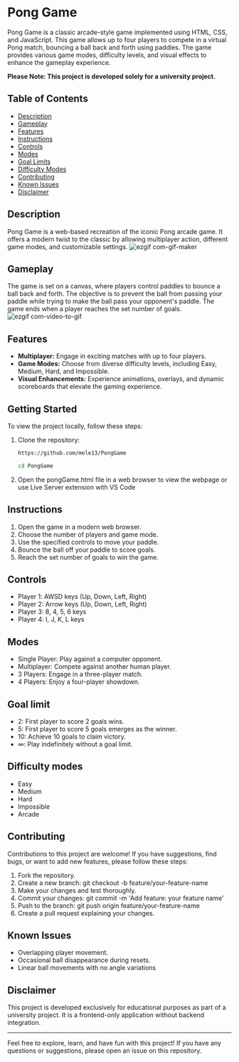 # Pong Game
Pong Game is a classic arcade-style game implemented using HTML, CSS, and JavaScript. This game allows up to four players to compete in a virtual Pong match, bouncing a ball back and forth using paddles. The game provides various game modes, difficulty levels, and visual effects to enhance the gameplay experience.

**Please Note: This project is developed solely for a university project.**

## Table of Contents
- [Description](#description)
- [Gameplay](#gameplay)
- [Features](#features)
- [Instructions](#instructions)
- [Controls](#controls)
- [Modes](#modes)
- [Goal Limits](#goal-limits)
- [Difficulty Modes](#difficulty-modes)
- [Contributing](#contributing)
- [Known Issues](#known-issues)
- [Disclaimer](#disclaimer)

## Description
Pong Game is a web-based recreation of the iconic Pong arcade game. It offers a modern twist to the classic by allowing multiplayer action, different game modes, and customizable settings.
![ezgif com-gif-maker](https://github.com/mele13/PongGame/assets/87198060/2cd996e1-d4d7-4edb-9389-eedde12ff013)

## Gameplay
The game is set on a canvas, where players control paddles to bounce a ball back and forth. The objective is to prevent the ball from passing your paddle while trying to make the ball pass your opponent's paddle. The game ends when a player reaches the set number of goals.
![ezgif com-video-to-gif](https://github.com/mele13/PongGame/assets/87198060/acea3953-529f-4e15-b3c5-4493d8b3e6d5)

## Features
- **Multiplayer:** Engage in exciting matches with up to four players.
- **Game Modes:** Choose from diverse difficulty levels, including Easy, Medium, Hard, and Impossible.
- **Visual Enhancements:** Experience animations, overlays, and dynamic scoreboards that elevate the gaming experience.

## Getting Started

To view the project locally, follow these steps:

1. Clone the repository:
   ```bash
   https://github.com/mele13/PongGame
   ```
   ```bash
   cd PongGame
   ```
2. Open the pongGame.html file in a web browser to view the webpage or use Live Server extension with VS Code

## Instructions
1. Open the game in a modern web browser.
2. Choose the number of players and game mode.
3. Use the specified controls to move your paddle.
4. Bounce the ball off your paddle to score goals.
5. Reach the set number of goals to win the game.

## Controls
- Player 1: AWSD keys (Up, Down, Left, Right)
- Player 2: Arrow keys (Up, Down, Left, Right)
- Player 3: 8, 4, 5, 6 keys
- Player 4: I, J, K, L keys

## Modes
- Single Player: Play against a computer opponent.
- Multiplayer: Compete against another human player.
- 3 Players: Engage in a three-player match.
- 4 Players: Enjoy a four-player showdown.

## Goal limit
- 2: First player to score 2 goals wins.
- 5: First player to score 5 goals emerges as the winner.
- 10: Achieve 10 goals to claim victory.
- ∞: Play indefinitely without a goal limit.

## Difficulty modes
- Easy
- Medium
- Hard
- Impossible
- Arcade

## Contributing
Contributions to this project are welcome! If you have suggestions, find bugs, or want to add new features, please follow these steps:
1.  Fork the repository.
2. Create a new branch: git checkout -b feature/your-feature-name
3. Make your changes and test thoroughly.
4. Commit your changes: git commit -m 'Add feature: your feature name'
5. Push to the branch: git push origin feature/your-feature-name
6. Create a pull request explaining your changes.

## Known Issues
- Overlapping player movement.
- Occasional ball disappearance during resets.
- Linear ball movements with no angle variations

## Disclaimer
This project is developed exclusively for educational purposes as part of a university project. It is a frontend-only application without backend integration.

--------------------------------------------------

Feel free to explore, learn, and have fun with this project! If you have any questions or suggestions, please open an issue on this repository.

